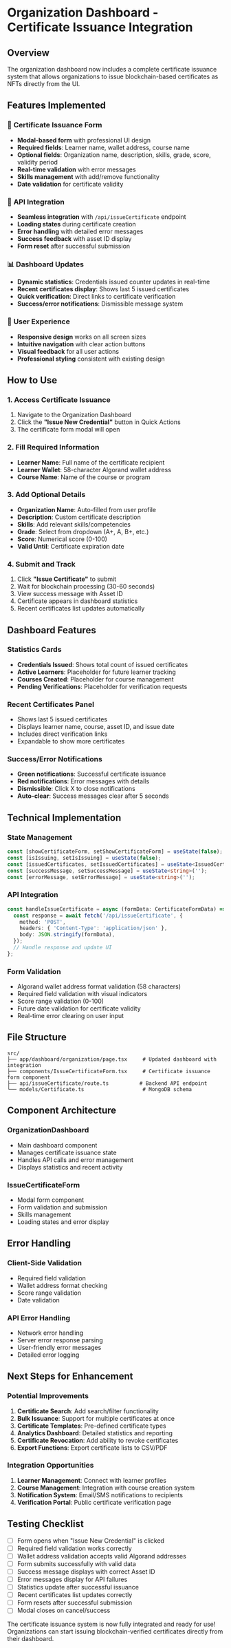 # Organization Dashboard - Certificate Issuance Integration

## Overview

The organization dashboard now includes a complete certificate issuance system that allows organizations to issue blockchain-based certificates as NFTs directly from the UI.

## Features Implemented

### 🎯 **Certificate Issuance Form**
- **Modal-based form** with professional UI design
- **Required fields**: Learner name, wallet address, course name
- **Optional fields**: Organization name, description, skills, grade, score, validity period
- **Real-time validation** with error messages
- **Skills management** with add/remove functionality
- **Date validation** for certificate validity

### 🔄 **API Integration**
- **Seamless integration** with `/api/issueCertificate` endpoint
- **Loading states** during certificate creation
- **Error handling** with detailed error messages
- **Success feedback** with asset ID display
- **Form reset** after successful submission

### 📊 **Dashboard Updates**
- **Dynamic statistics**: Credentials issued counter updates in real-time
- **Recent certificates display**: Shows last 5 issued certificates
- **Quick verification**: Direct links to certificate verification
- **Success/error notifications**: Dismissible message system

### 🎨 **User Experience**
- **Responsive design** works on all screen sizes
- **Intuitive navigation** with clear action buttons
- **Visual feedback** for all user actions
- **Professional styling** consistent with existing design

## How to Use

### 1. **Access Certificate Issuance**
1. Navigate to the Organization Dashboard
2. Click the **"Issue New Credential"** button in Quick Actions
3. The certificate form modal will open

### 2. **Fill Required Information**
- **Learner Name**: Full name of the certificate recipient
- **Learner Wallet**: 58-character Algorand wallet address
- **Course Name**: Name of the course or program

### 3. **Add Optional Details**
- **Organization Name**: Auto-filled from user profile
- **Description**: Custom certificate description
- **Skills**: Add relevant skills/competencies
- **Grade**: Select from dropdown (A+, A, B+, etc.)
- **Score**: Numerical score (0-100)
- **Valid Until**: Certificate expiration date

### 4. **Submit and Track**
1. Click **"Issue Certificate"** to submit
2. Wait for blockchain processing (30-60 seconds)
3. View success message with Asset ID
4. Certificate appears in dashboard statistics
5. Recent certificates list updates automatically

## Dashboard Features

### **Statistics Cards**
- **Credentials Issued**: Shows total count of issued certificates
- **Active Learners**: Placeholder for future learner tracking
- **Courses Created**: Placeholder for course management
- **Pending Verifications**: Placeholder for verification requests

### **Recent Certificates Panel**
- Shows last 5 issued certificates
- Displays learner name, course, asset ID, and issue date
- Includes direct verification links
- Expandable to show more certificates

### **Success/Error Notifications**
- **Green notifications**: Successful certificate issuance
- **Red notifications**: Error messages with details
- **Dismissible**: Click X to close notifications
- **Auto-clear**: Success messages clear after 5 seconds

## Technical Implementation

### **State Management**
```typescript
const [showCertificateForm, setShowCertificateForm] = useState(false);
const [isIssuing, setIsIssuing] = useState(false);
const [issuedCertificates, setIssuedCertificates] = useState<IssuedCertificate[]>([]);
const [successMessage, setSuccessMessage] = useState<string>('');
const [errorMessage, setErrorMessage] = useState<string>('');
```

### **API Integration**
```typescript
const handleIssueCertificate = async (formData: CertificateFormData) => {
  const response = await fetch('/api/issueCertificate', {
    method: 'POST',
    headers: { 'Content-Type': 'application/json' },
    body: JSON.stringify(formData),
  });
  // Handle response and update UI
};
```

### **Form Validation**
- Algorand wallet address format validation (58 characters)
- Required field validation with visual indicators
- Score range validation (0-100)
- Future date validation for certificate validity
- Real-time error clearing on user input

## File Structure

```
src/
├── app/dashboard/organization/page.tsx     # Updated dashboard with integration
├── components/IssueCertificateForm.tsx     # Certificate issuance form component
├── api/issueCertificate/route.ts          # Backend API endpoint
└── models/Certificate.ts                   # MongoDB schema
```

## Component Architecture

### **OrganizationDashboard**
- Main dashboard component
- Manages certificate issuance state
- Handles API calls and error management
- Displays statistics and recent activity

### **IssueCertificateForm**
- Modal form component
- Form validation and submission
- Skills management
- Loading states and error display

## Error Handling

### **Client-Side Validation**
- Required field validation
- Wallet address format checking
- Score range validation
- Date validation

### **API Error Handling**
- Network error handling
- Server error response parsing
- User-friendly error messages
- Detailed error logging

## Next Steps for Enhancement

### **Potential Improvements**
1. **Certificate Search**: Add search/filter functionality
2. **Bulk Issuance**: Support for multiple certificates at once
3. **Certificate Templates**: Pre-defined certificate types
4. **Analytics Dashboard**: Detailed statistics and reporting
5. **Certificate Revocation**: Add ability to revoke certificates
6. **Export Functions**: Export certificate lists to CSV/PDF

### **Integration Opportunities**
1. **Learner Management**: Connect with learner profiles
2. **Course Management**: Integration with course creation system
3. **Notification System**: Email/SMS notifications to recipients
4. **Verification Portal**: Public certificate verification page

## Testing Checklist

- [ ] Form opens when "Issue New Credential" is clicked
- [ ] Required field validation works correctly
- [ ] Wallet address validation accepts valid Algorand addresses
- [ ] Form submits successfully with valid data
- [ ] Success message displays with correct Asset ID
- [ ] Error messages display for API failures
- [ ] Statistics update after successful issuance
- [ ] Recent certificates list updates correctly
- [ ] Form resets after successful submission
- [ ] Modal closes on cancel/success

The certificate issuance system is now fully integrated and ready for use! Organizations can start issuing blockchain-verified certificates directly from their dashboard.